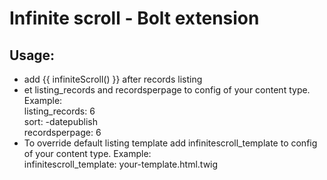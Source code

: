 <h1>Infinite scroll - Bolt extension</h1>

<h2>Usage:</h2>
<ul>
<li>add {{ infiniteScroll() }} after records listing</li>
<li> et listing_records and recordsperpage to config of your content type. Example:<br>
    listing_records: 6<br>
    sort: -datepublish<br>
    recordsperpage: 6<br>
</li>
<li>To override default listing template add infinitescroll_template to config of your content type. Example:<br>
    infinitescroll_template: your-template.html.twig<br>
</li>
</ul>
